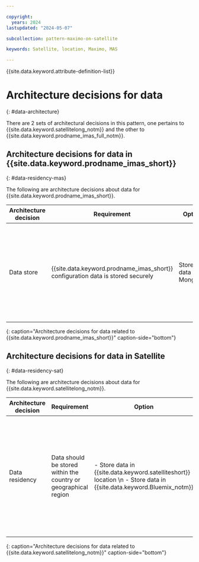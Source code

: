 ```yaml
---

copyright:
  years: 2024
lastupdated: "2024-05-07"

subcollection: pattern-maximo-on-satellite

keywords: Satellite, location, Maximo, MAS

---
```


{{site.data.keyword.attribute-definition-list}}

# Architecture decisions for data
{: #data-architecture}

There are 2 sets of architectural decisions in this pattern, one pertains to {{site.data.keyword.satellitelong_notm}} and the other to {{site.data.keyword.prodname_imas_full_notm}}.

## Architecture decisions for data in {{site.data.keyword.prodname_imas_short}}
{: #data-residency-mas}

The following are architecture decisions about data for {{site.data.keyword.prodname_imas_short}}.

| Architecture decision | Requirement | Option | Decision | Rationale |
|---|---|---|---|---|
| Data store | {{site.data.keyword.prodname_imas_short}} configuration data is stored securely | Store data in MongoDB | Configure MongoDB and at a minimum, the MongoDB administrator is required to have database table creation privileges. | MongoDB is a prerequisite for {{site.data.keyword.prodname_imas_short}}. The MongoDB instance must support the transport layer security (TLS) communication protocol. For more information, see [TLS/SSL (Transport Encryption)](https://www.mongodb.com/docs/manual/core/security-transport-encryption/){: external}.  |
{: caption="Architecture decisions for data related to {{site.data.keyword.prodname_imas_short}}" caption-side="bottom"}


## Architecture decisions for data in Satellite
{: #data-residency-sat}

The following are architecture decisions about data for {{site.data.keyword.satellitelong_notm}}.

| Architecture decision | Requirement | Option | Decision | Rationale |
|---|---|---|---|---|
| Data residency | Data should be stored within the country or geographical region | - Store data in {{site.data.keyword.satelliteshort}} location \n - Store data in {{site.data.keyword.Bluemix_notm}} | Store data in {{site.data.keyword.satelliteshort}} location | Deploy Cloud Object Storage in a {{site.data.keyword.satelliteshort}} location with sufficient computing hosts and raw block storage that is allocated for creating Cloud Object Storage. \n Enable {{site.data.keyword.Bluemix_notm}} Databases (ICD) for {{site.data.keyword.satelliteshort}} and deploy PostgreSQL or Redis ICD instances into a {{site.data.keyword.satelliteshort}} location. \n For more information, see [on-premises Cloud Object Storage](/docs/cloud-object-storage?topic=cloud-object-storage-about-cos-satellite) and [on-premises SAN storage](/docs/cloud-databases?topic=cloud-databases-satellite-on-prem). |
{: caption="Architecture decisions for data related to {{site.data.keyword.satellitelong_notm}}" caption-side="bottom"}
